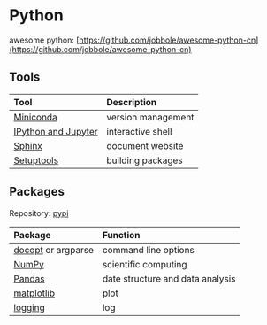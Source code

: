 # Python

awesome python: [https://github.com/jobbole/awesome-python-cn](https://github.com/jobbole/awesome-python-cn)

## Tools

| Tool | Description |
| :--- | :--- |
| [Miniconda](https://docs.conda.io/en/latest/miniconda.html) | version management |
| [IPython and Jupyter](https://ipython.org/) | interactive shell |
| [Sphinx](./) | document website |
| [Setuptools](https://setuptools.readthedocs.io/en/latest/) | building packages |

## Packages

Repository: [pypi](https://pypi.org/)

| Package | Function |
| :--- | :--- |
| [docopt](https://pypi.org/project/docopt/) or argparse | command line options |
| [NumPy](https://www.numpy.org/) | scientific computing |
| [Pandas](https://pandas.pydata.org/pandas-docs/stable/) | date structure and data analysis |
| [matplotlib](https://matplotlib.org/) | plot |
| [logging](./) | log |

